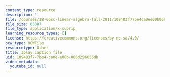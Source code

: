 ```yaml
---
content_type: resource
description: ''
file: /courses/18-06sc-linear-algebra-fall-2011/109483f77be4ca0ee00b066d256655db_lGGDIGizcQ0.srt
file_size: 63887
file_type: application/x-subrip
learning_resource_types: []
license: https://creativecommons.org/licenses/by-nc-sa/4.0/
ocw_type: OCWFile
resourcetype: Other
title: 3play caption file
uid: 109483f7-7be4-ca0e-e00b-066d256655db
video_metadata:
  youtube_id: null
---
```

